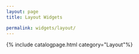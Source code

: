 ```yaml
---
layout: page
title: Layout Widgets

permalink: widgets/layout/
---
```

{% include catalogpage.html category="Layout"%}